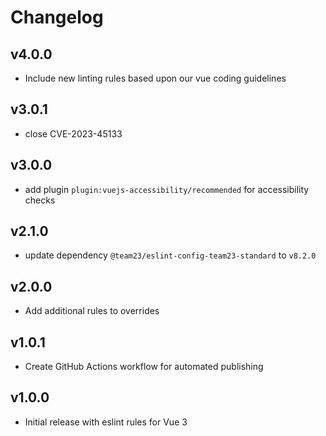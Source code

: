 # Changelog

## v4.0.0

- Include new linting rules based upon our vue coding guidelines

## v3.0.1
- close CVE-2023-45133

## v3.0.0
- add plugin `plugin:vuejs-accessibility/recommended` for accessibility checks

## v2.1.0
- update dependency `@team23/eslint-config-team23-standard` to `v8.2.0`

## v2.0.0
- Add additional rules to overrides

## v1.0.1
- Create GitHub Actions workflow for automated publishing

## v1.0.0
- Initial release with eslint rules for Vue 3
